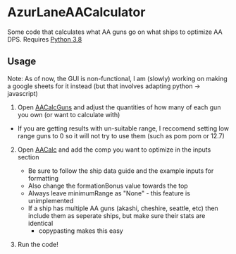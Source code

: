 # AzurLaneAACalculator
Some code that calculates what AA guns go on what ships to optimize AA DPS.  Requires [Python 3.8](https://www.python.org/downloads/)

## Usage
Note: As of now, the GUI is non-functional, I am (slowly) working on making a google sheets for it instead (but that involves adapting python -> javascript)

1. Open [AACalcGuns](https://github.com/Gyious/AzurLaneAACalculator/blob/master/AACalcGuns.py) and adjust the quantities of how many of each gun you own (or want to calculate with)
  - If you are getting results with un-suitable range, I reccomend setting low range guns to 0 so it will not try to use them (such as pom pom or 12.7)
  
2. Open [AACalc](https://github.com/Gyious/AzurLaneAACalculator/blob/master/AACalc.py) and add the comp you want to optimize in the inputs section
    - Be sure to follow the ship data guide and the example inputs for formatting
    - Also change the formationBonus value towards the top
    - Always leave minimumRange as "None" - this feature is unimplemented
    - If a ship has multiple AA guns (akashi, cheshire, seattle, etc) then include them as seperate ships, but make sure their stats are identical
      - copypasting makes this easy
    
3. Run the code!
